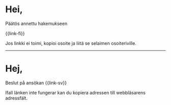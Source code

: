 # Hei,

P&auml;&auml;t&ouml;s annettu hakemukseen 

{{link-fi}}

Jos linkki ei toimi, kopioi osoite ja liitä se selaimen osoiteriville.

---

# Hej,

Beslut p&aring; ans&ouml;kan {{link-sv}}

Ifall l&auml;nken inte fungerar kan du kopiera adressen till webbl&auml;sarens adressf&auml;lt.
